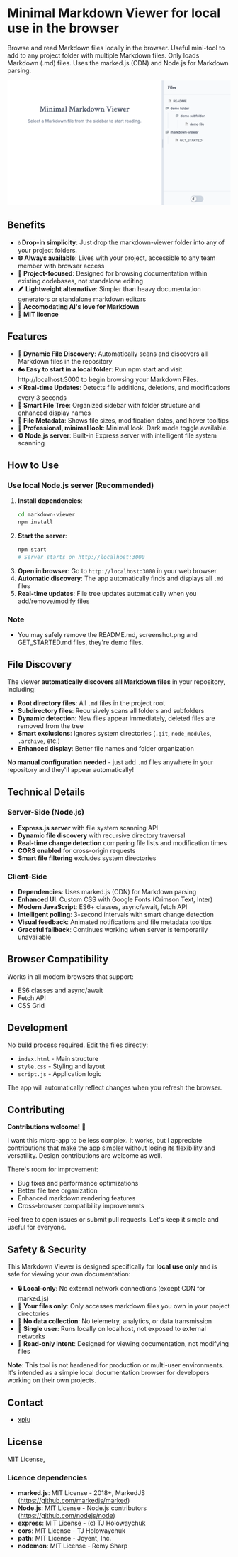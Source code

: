 # Minimal Markdown Viewer for local use in the browser

Browse and read Markdown files locally in the browser. Useful mini-tool to add to any project folder with multiple Markdown files. Only loads Markdown (.md) files. Uses the marked.js (CDN) and Node.js for Markdown parsing.

![Minimal Markdown Viewer Interface](/markdown-viewer/screenshot.png)

## Benefits

- **💧 Drop-in simplicity**: Just drop the markdown-viewer folder into any of your project folders.
- **🌐 Always available**: Lives with your project, accessible to any team member with browser access
- **🎯 Project-focused**: Designed for browsing documentation within existing codebases, not standalone editing
- **🪶 Lightweight alternative**: Simpler than heavy documentation generators or standalone markdown editors
- **🤖 Accomodating AI's love for Markdown**
- **📜 MIT licence**

## Features

- **🔄 Dynamic File Discovery**: Automatically scans and discovers all Markdown files in the repository
- **🏍️ Easy to start in a local folder**: Run npm start and visit http://localhost:3000 to begin browsing your Markdown Files.
- **⚡ Real-time Updates**: Detects file additions, deletions, and modifications every 3 seconds
- **📁 Smart File Tree**: Organized sidebar with folder structure and enhanced display names
- **💾 File Metadata**: Shows file sizes, modification dates, and hover tooltips
- **🎨 Professional, minimal look**: Minimal look. Dark mode toggle available.
- **⚙️ Node.js server**: Built-in Express server with intelligent file system scanning

## How to Use

### Use local Node.js server (Recommended)
1. **Install dependencies**: 
   ```bash
   cd markdown-viewer
   npm install
   ```
2. **Start the server**:
   ```bash
   npm start
   # Server starts on http://localhost:3000
   ```
3. **Open in browser**: Go to `http://localhost:3000` in your web browser
4. **Automatic discovery**: The app automatically finds and displays all `.md` files
5. **Real-time updates**: File tree updates automatically when you add/remove/modify files


### Note

 * You may safely remove the README.md, screenshot.png and GET_STARTED.md files, they're demo files.

## File Discovery

The viewer **automatically discovers all Markdown files** in your repository, including:

- **Root directory files**: All `.md` files in the project root
- **Subdirectory files**: Recursively scans all folders and subfolders
- **Dynamic detection**: New files appear immediately, deleted files are removed from the tree
- **Smart exclusions**: Ignores system directories (`.git`, `node_modules`, `.archive`, etc.)
- **Enhanced display**: Better file names and folder organization

**No manual configuration needed** - just add `.md` files anywhere in your repository and they'll appear automatically!

## Technical Details

### Server-Side (Node.js)
- **Express.js server** with file system scanning API
- **Dynamic file discovery** with recursive directory traversal
- **Real-time change detection** comparing file lists and modification times
- **CORS enabled** for cross-origin requests
- **Smart file filtering** excludes system directories

### Client-Side
- **Dependencies**: Uses marked.js (CDN) for Markdown parsing
- **Enhanced UI**: Custom CSS with Google Fonts (Crimson Text, Inter)
- **Modern JavaScript**: ES6+ classes, async/await, fetch API
- **Intelligent polling**: 3-second intervals with smart change detection
- **Visual feedback**: Animated notifications and file metadata tooltips
- **Graceful fallback**: Continues working when server is temporarily unavailable

## Browser Compatibility

Works in all modern browsers that support:
- ES6 classes and async/await
- Fetch API
- CSS Grid

## Development

No build process required. Edit the files directly:
- `index.html` - Main structure
- `style.css` - Styling and layout
- `script.js` - Application logic

The app will automatically reflect changes when you refresh the browser.

## Contributing

**Contributions welcome!** 🤝 

I want this micro-app to be less complex. It works, but I appreciate contributions that make the app simpler without losing its flexibility and versatility. Design contributions are welcome as well.

There's room for improvement:
- Bug fixes and performance optimizations
- Better file tree organization
- Enhanced markdown rendering features
- Cross-browser compatibility improvements

Feel free to open issues or submit pull requests. Let's keep it simple and useful for everyone.

## Safety & Security

This Markdown Viewer is designed specifically for **local use only** and is safe for viewing your own documentation:

- **🔒 Local-only**: No external network connections (except CDN for marked.js)
- **📂 Your files only**: Only accesses markdown files you own in your project directories
- **🚫 No data collection**: No telemetry, analytics, or data transmission
- **👤 Single user**: Runs locally on localhost, not exposed to external networks
- **📝 Read-only intent**: Designed for viewing documentation, not modifying files

**Note**: This tool is not hardened for production or multi-user environments. It's intended as a simple local documentation browser for developers working on their own projects.

## Contact

 * [xpiu](https://github.com/xpiu)

## License

MIT License, 

### Licence dependencies

- **marked.js**: MIT License - 2018+, MarkedJS (https://github.com/markedjs/marked)
- **Node.js**: MIT License - Node.js contributors (https://github.com/nodejs/node)
- **express**: MIT License - (c) TJ Holowaychuk
- **cors**: MIT License - TJ Holowaychuk
- **path**: MIT License - Joyent, Inc.
- **nodemon**: MIT License - Remy Sharp